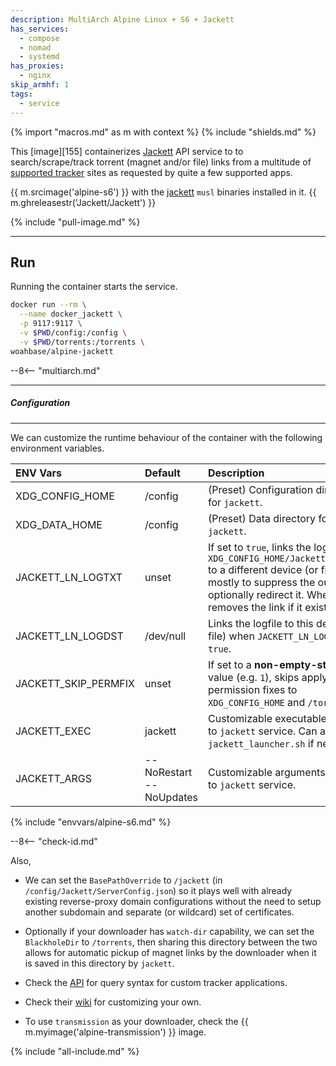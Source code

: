 ```yaml
---
description: MultiArch Alpine Linux + S6 + Jackett
has_services:
  - compose
  - nomad
  - systemd
has_proxies:
  - nginx
skip_armhf: 1
tags:
  - service
---
```


{% import "macros.md" as m with context %}
{% include "shields.md" %}

This [image][155] containerizes [Jackett][1] API service to to
search/scrape/track torrent (magnet and/or file) links from
a multitude of [supported tracker][4] sites as requested by quite
a few supported apps.

{{ m.srcimage('alpine-s6') }} with the [jackett][1] `musl` binaries
installed in it. {{ m.ghreleasestr('Jackett/Jackett') }}

{% include "pull-image.md" %}

---
Run
---

Running the container starts the service.

``` sh
docker run --rm \
  --name docker_jackett \
  -p 9117:9117 \
  -v $PWD/config:/config \
  -v $PWD/torrents:/torrents \
woahbase/alpine-jackett
```

--8<-- "multiarch.md"

---
##### Configuration
---

We can customize the runtime behaviour of the container with the
following environment variables.

| ENV Vars             | Default                 | Description
| :---                 | :---                    | :---
| XDG_CONFIG_HOME      | /config                 | (Preset) Configuration directory for `jackett`.
| XDG_DATA_HOME        | /config                 | (Preset) Data directory for `jackett`.
| JACKETT_LN_LOGTXT    | unset                   | If set to `true`, links the logfile `XDG_CONFIG_HOME/Jackett/log.txt` to a different device (or file) mostly to suppress the output, or optionally redirect it. When `false`, removes the link if it exists.
| JACKETT_LN_LOGDST    | /dev/null               | Links the logfile to this device (or file) when `JACKETT_LN_LOGTXT` is `true`.
| JACKETT_SKIP_PERMFIX | unset                   | If set to a **non-empty-string** value (e.g. `1`), skips applying permission fixes to `XDG_CONFIG_HOME` and `/torrents`.
| JACKETT_EXEC         | jackett                 | Customizable executable passed to `jackett` service. Can also be `jackett_launcher.sh` if needed.
| JACKETT_ARGS         | --NoRestart --NoUpdates | Customizable arguments passed to `jackett` service.
{% include "envvars/alpine-s6.md" %}

--8<-- "check-id.md"

Also,

* We can set the `BasePathOverride` to `/jackett` (in
  `/config/Jackett/ServerConfig.json`) so it plays well with
  already existing reverse-proxy domain configurations without the
  need to setup another subdomain and separate (or wildcard) set
  of certificates.

* Optionally if your downloader has `watch-dir` capability, we
  can set the `BlackholeDir` to `/torrents`, then sharing this
  directory between the two allows for automatic pickup of magnet
  links by the downloader when it is saved in this directory by
  `jackett`.

* Check the [API][3] for query syntax for custom tracker
  applications.

* Check their [wiki][2] for customizing your own.

* To use `transmission` as your downloader, check the {{
  m.myimage('alpine-transmission') }} image.

[1]: https://github.com/Jackett/Jackett
[2]: https://github.com/Jackett/Jackett/wiki
[3]: https://github.com/Jackett/Jackett/wiki/Jackett-API
[4]: https://github.com/Jackett/Jackett#supported-trackers
[5]: https://github.com/linuxserver/docker-jackett

{% include "all-include.md" %}
